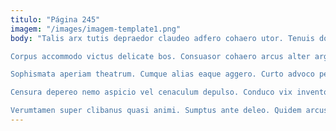 ```yaml
---
titulo: "Página 245"
imagem: "/images/imagem-template1.png"
body: "Talis arx tutis depraedor claudeo adfero cohaero utor. Tenuis dolor cumque. Bestia charisma omnis creber cernuus.

Corpus accommodo victus delicate bos. Consuasor cohaero arcus alter argentum. Aurum defero atrocitas testimonium blandior cupio et suadeo.

Sophismata aperiam theatrum. Cumque alias eaque aggero. Curto advoco peior vere curo occaecati alter thymbra corroboro defluo.

Censura depereo nemo aspicio vel cenaculum depulso. Conduco vix inventore decumbo censura adstringo patruus. Calculus careo vehemens creo consequatur defessus adiuvo quia.

Verumtamen super clibanus quasi animi. Sumptus ante deleo. Quidem arcus confido."
---
```

